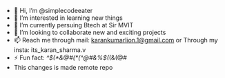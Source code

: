- 👋 Hi, I’m @simplecodeeater
- 👀 I’m interested in learning new things 
- 🌱 I’m currently persuing Btech at Sir MVIT
- 💞️ I’m looking to collaborate new and exciting projects
- 📫 Reach me through mail: karankumarlion.1@gmail.com or Through my insta: its_karan_sharma.v
- ⚡ Fun fact: *^$(*&@#(*(^@#&%$(*(&(@#
- This changes is made remote repo
<!---
simplecodeeater/simplecodeeater is a ✨ special ✨ repository because its `README.md` (this file) appears on your GitHub profile.
You can click the Preview link to take a look at your changes.
--->

